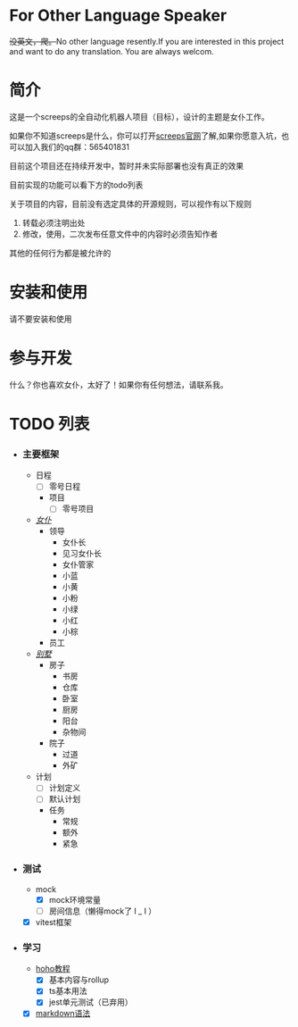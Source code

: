 # For Other Language Speaker

<s>没英文，爬。</s>No other language resently.If you are interested in this project and want to do any translation. You are always welcom.



# 简介

这是一个screeps的全自动化机器人项目（目标），设计的主题是女仆工作。

如果你不知道screeps是什么，你可以打开[screeps官网](http://screeps.com)了解,如果你愿意入坑，也可以加入我们的qq群：565401831

目前这个项目还在持续开发中，暂时并未实际部署也没有真正的效果

目前实现的功能可以看下方的todo列表

关于项目的内容，目前没有选定具体的开源规则，可以视作有以下规则
1. 转载必须注明出处
2. 修改，使用，二次发布任意文件中的内容时必须告知作者

其他的任何行为都是被允许的

# 安装和使用

请不要安装和使用

# 参与开发

什么？你也喜欢女仆，太好了！如果你有任何想法，请联系我。

# TODO 列表

- ### 主要框架
  - 日程
    - [ ] 零号日程
    - 项目
      - [ ] 零号项目
  - [*女仆*](./src/entities/maids/index.d.ts)
    - 领导
      - 女仆长
      - 见习女仆长
      - 女仆管家
      - 小蓝
      - 小黄
      - 小粉
      - 小绿
      - 小红
      - 小棕
    - 员工
  - [*别墅*](./src/entities/areas/index.d.ts)
    - 房子
      - 书房
      - 仓库
      - 卧室
      - 厨房
      - 阳台
      - 杂物间
    - 院子
      - 过道
      - 外矿
  - 计划
    - [ ] 计划定义
    - [ ] 默认计划
    - 任务
      - 常规
      - 额外
      - 紧急
- ### 测试
  - mock
    - [x] mock环境常量
    - [ ] 房间信息（懒得mock了 I _ I ）
  - [x] vitest框架
- ### 学习
  - [hoho教程](https://www.jianshu.com/p/5431cb7f42d3)
    - [x] 基本内容与rollup
    - [x] ts基本用法
    - [x] jest单元测试（已弃用）
  - [x] [markdown语法](https://www.runoob.com/markdown/md-tutorial.html)